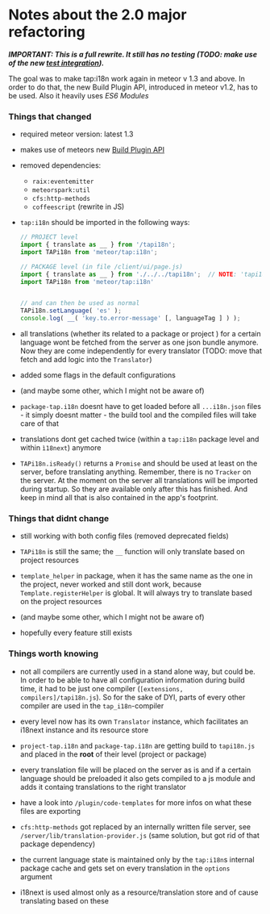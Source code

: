 
Notes about the 2.0 major refactoring
=====================================


__*IMPORTANT: This is a full rewrite. It still has no testing (TODO: make use of the new 
[test integration](https://guide.meteor.com/testing.html)).*__ 


The goal was to make tap:i18n work again in meteor v 1.3 and above. In order to do that, the new
Build Plugin API, introduced in meteor v1.2, has to be used. Also it heavily uses *ES6 Modules* 



### Things that changed

+   required meteor version: latest 1.3
+   makes use of meteors new [Build Plugin API](https://docs.meteor.com/api/packagejs.html#build-plugin-api)
+   removed dependencies:
    -   `raix:eventemitter`
    -   `meteorspark:util`
    -   `cfs:http-methods`
    -   `coffeescript` (rewrite in JS)
+   `tap:i18n` should be imported in the following ways:

    ```javascript
    // PROJECT level
    import { translate as __ } from '/tapi18n';
    import TAPi18n from 'meteor/tap:i18n';

    // PACKAGE level (in file /client/ui/page.js)
    import { translate as __ } from './../../tapi18n';  // NOTE: 'tapi18n' is located in level root
    import TAPi18n from 'meteor/tap:i18n'
    
    
    // and can then be used as normal
    TAPi18n.setLanguage( 'es' );
    console.log( __( 'key.to.error-message' [, languageTag ] ) );
    ```
    
+   all translations (whether its related to a package or project ) for a certain language 
    wont be fetched from the server as one json bundle anymore. Now they are come independently
    for every translator (TODO: move that fetch and add logic into the `Translator`)
    
+   added some flags in the default configurations

+   (and maybe some other, which I might not be aware of)

+   `package-tap.i18n` doesnt have to get loaded before all `...i18n.json` files - it simply doesnt
    matter - the build tool and the compiled files will take care of that
    
+   translations dont get cached twice (within a `tap:i18n` package level and within `ì18next`) 
    anymore
    
+   `TAPi18n.isReady()` returns a `Promise` and should be used at least on the server, before 
    translating anything. Remember, there is no `Tracker` on the server. At the moment on the 
    server all translations will be imported during startup. So they are available only after
    this has finished. And keep in mind all that is also contained in the app's footprint.



### Things that didnt change

+   still working with both config files (removed deprecated fields)

+   `TAPi18n` is still the same; the `__` function will only translate based on project resources

+   `template_helper` in package, when it has the same name as the one in the project, never worked
    and still dont work, because `Template.registerHelper` is global. It will always try to 
    translate based on the project resources
    
+   (and maybe some other, which I might not be aware of)

+   hopefully every feature still exists



### Things worth knowing

+   not all compilers are currently used in a stand alone way, but could be. In order to be able to
    have all configuration information during build time, it had to be just one compiler 
    (`[extensions, compilers]/tapi18n.js`). So for the sake of DYI, parts of every other 
    compiler are used in the `tap_i18n`-compiler
    
+   every level now has its own `Translator` instance, which facilitates an i18next instance and its
    resource store
    
+   `project-tap.i18n` and `package-tap.i18n` are getting build to `tapi18n.js` and placed 
    in the __root__ of their level (project or package)
+   every translation file will be placed on the server as is and if a certain language should be
    preloaded it also gets compiled to a js module and adds it containg translations to the right
    translator
+   have a look into `/plugin/code-templates` for more infos on what these files are exporting

+   `cfs:http-methods` got replaced by an internally written file server, see 
    `/server/lib/translation-provider.js` (same solution, but got rid of that package dependency)
    
+   the current language state is maintained only by the `tap:i18n`s internal package cache and 
    gets set on every translation in the `options` argument
    
+   i18next is used almost only as a resource/translation store and of cause translating based 
    on these
